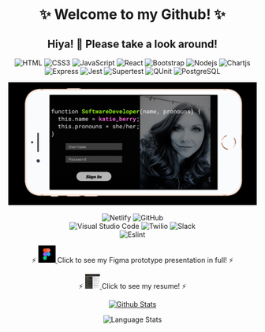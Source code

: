 <h1 align="center">✨ Welcome to my Github! ✨ </h1>

<h2 align="center"> Hiya! 👋 Please take a look around! </h2>

<div align="center">
  
![HTML](https://img.shields.io/badge/HTML-006466?logo=HTML5&logoColor=white)
![CSS3](https://img.shields.io/badge/CSS3-065A60?logo=css3&logoColor=white)
![JavaScript](https://img.shields.io/badge/JavaScript-0B525B?logo=javascript&logoColor=white)
![React](https://img.shields.io/badge/React-144552?logo=react&logoColor=white)
![Bootstrap](https://img.shields.io/badge/Bootstrap-212F45?logo=bootstrap&logoColor=white)
![Nodejs](https://img.shields.io/badge/Nodejs-312244?logo=Node.js&logoColor=white)
![Chartjs](https://img.shields.io/badge/Chartjs-4B2555?logo=Chart.js&logoColor=white)
![Express](https://img.shields.io/badge/Express-4D194D?logo=Express&logoColor=white)
![Jest](https://img.shields.io/badge/Jest-5C1E5C?logo=jest&logoColor=white)
![Supertest](https://img.shields.io/badge/Supertest-7400B8?logo=supertest&logoColor=white)
![QUnit](https://img.shields.io/badge/QUnit-6930C3?logo=qunit&logoColor=white)
![PostgreSQL](https://img.shields.io/badge/PostgreSQL-5E60CE?logo=postgresql&logoColor=white)

</div>

<img src='Screenshot 2021-02-09 at 8.14.35 AM.png' alt='Katie Berry Software Engineer' />

<div align="center">

![Netlify](https://img.shields.io/badge/Netlify-48BFE3?logo=netlify&logoColor=white)
![GitHub](https://img.shields.io/badge/GitHub-56CFE1?logo=github&logoColor=white)	
![Visual Studio Code](https://img.shields.io/badge/Visual%20Studio%20Code-64DFDF?logo=Visual%20Studio%20Code&logoColor=white)
![Twilio](https://img.shields.io/badge/Twilio-72EFDD?logo=Twilio&logoColor=white)
![Slack](https://img.shields.io/badge/Slack-80FFDB?logo=Slack&logoColor=white)	 
![Eslint](https://img.shields.io/badge/ESLint-D6FFF3?logo=ESLint&logoColor=white)	 

</div>

<p align="center">
⚡ <a href="https://www.figma.com/proto/XPSlyclg1L5GTDKTujw5Yg/introductions?node-id=0%3A3&scaling=scale-down" target="_blank" > <img src="figma logo.PNG" alt="Figma Logo" width="35" height="35"/> <a> Click to see my Figma prototype presentation in full! ⚡
</p>

<p align="center">
⚡ <a href="Katie Berry - Fullstack Developer.pdf" target="_blank" > <img src="kb-dev.PNG" alt="Katie Berry Resume" width="30" height="30"/> <a> Click to see my resume! ⚡
</p>

<p align="center">
 <a href="https://github.com/KatieMBerry/KatieMBerry">
  <img src="https://github-readme-stats.vercel.app/api?username=KatieMBerry&show_icons=true&count_private=true&include_all_commits&hide=issues&theme=highcontrast" alt="Github Stats"/></a> 
  
</p>

<p align="center">
 <img src="https://github-readme-stats.vercel.app/api/top-langs/?username=KatieMBerry&theme=highcontrast&show_icons=true&layout=compact" alt="Language Stats" /> 
</p>
<!--
*** is a repository because its `README.md` (this file) appears on your GitHub profile.
Here are some ideas to get you started:
- 🔭 I’m currently working on ...
- 🌱 I’m currently learning ...
- 👯 I’m looking to collaborate on ...
- 💬 Ask me about ...
- 📫 How to reach me: ...
- 😄 Pronouns: she/her
-  Fun fact: ...
-->
